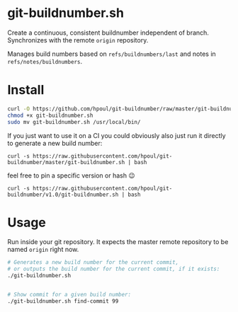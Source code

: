 # git-buildnumber.sh

Create a continuous, consistent buildnumber independent of branch.
Synchronizes with the remote `origin` repository.

Manages build numbers based on `refs/buildnumbers/last` and notes in `refs/notes/buildnumbers`.

# Install

```bash
curl -O https://github.com/hpoul/git-buildnumber/raw/master/git-buildnumber.sh
chmod +x git-buildnumber.sh
sudo mv git-buildnumber.sh /usr/local/bin/
```

If you just want to use it on a CI you could obviously also just run it directly to generate a new build number:

`curl -s https://raw.githubusercontent.com/hpoul/git-buildnumber/master/git-buildnumber.sh | bash`

feel free to pin a specific version or hash 😉️

`curl -s https://raw.githubusercontent.com/hpoul/git-buildnumber/v1.0/git-buildnumber.sh | bash`

# Usage

Run inside your git repository. It expects the master remote repository to be named `origin` right now.

```bash
# Generates a new build number for the current commit, 
# or outputs the build number for the current commit, if it exists:
./git-buildnumber.sh 


# Show commit for a given build number:
./git-buildnumber.sh find-commit 99
```


